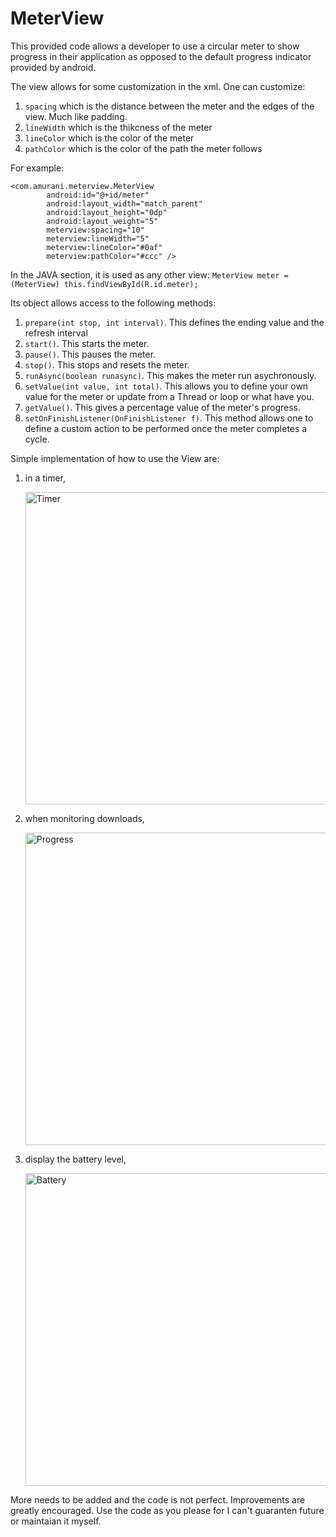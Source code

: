 # MeterView

This provided code allows a developer to use a circular meter to show progress in their application as opposed to the default progress indicator provided by android.

The view allows for some customization in the xml. One can customize:

1. `spacing` which is the distance between the meter and the edges of the view. Much like padding.
2. `lineWidth` which is the thikcness of the meter
3. `lineColor` which is the color of the meter
4. `pathColor` which is the color of the path the meter follows

For example:

```
<com.amurani.meterview.MeterView
    	android:id="@+id/meter"
        android:layout_width="match_parent"
        android:layout_height="0dp"
        android:layout_weight="5"
        meterview:spacing="10"
        meterview:lineWidth="5"
        meterview:lineColor="#0af"
        meterview:pathColor="#ccc" />
```

In the JAVA section, it is used as any other view:
`MeterView meter = (MeterView) this.findViewById(R.id.meter);`

Its object allows access to the following methods:

1. `prepare(int stop, int interval)`. This defines the ending value and the refresh interval
2. `start()`. This starts the meter.
3. `pause()`. This pauses the meter.
4. `stop()`. This stops and resets the meter.
5. `runAsync(boolean runasync)`. This makes the meter run asychronously.
6. `setValue(int value, int total)`. This allows you to define your own value for the meter or update from a Thread or loop or what have you.
7. `getValue()`. This gives a percentage value of the meter's progress.
8. `setOnFinishListener(OnFinishListener f)`. This method allows one to define a custom action to be performed once the meter completes a cycle.

Simple implementation of how to use the View are:

1. in a timer,
    
    <img alt="Timer" src="https://f.cloud.github.com/assets/2022520/2366032/a992adf2-a6ec-11e3-98bf-b655cd0f21fe.png" height="500px" width="auto">

2. when monitoring downloads,
    
    <img alt="Progress" src="https://f.cloud.github.com/assets/2022520/2366037/db0d1a5c-a6ec-11e3-9fdf-008fd901e3d1.png" height="500px" width="auto">

3. display the battery level,
    
    <img alt="Battery" src="https://f.cloud.github.com/assets/2022520/2366039/e7dfaff6-a6ec-11e3-9f6f-09efef8cf325.png" height="500px" width="auto">

More needs to be added and the code is not perfect. Improvements are greatly encouraged. Use the code as you please for I can't guaranten future or maintaian it myself.
